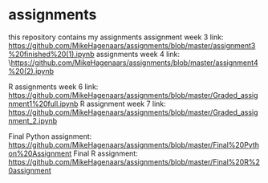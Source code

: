 # assignments
this repository contains my assignments
assignment week 3 link:
https://github.com/MikeHagenaars/assignments/blob/master/assignment3%20finished%20(1).ipynb
assignments week 4 link:
\https://github.com/MikeHagenaars/assignments/blob/master/assignment4%20(2).ipynb

R assignments week 6 link:
https://github.com/MikeHagenaars/assignments/blob/master/Graded_assignment1%20full.ipynb
R assignment week 7 link:
https://github.com/MikeHagenaars/assignments/blob/master/Graded_assignment_2.ipynb

Final Python assignment:
https://github.com/MikeHagenaars/assignments/blob/master/Final%20Python%20Assignment
Final R assignment:
https://github.com/MikeHagenaars/assignments/blob/master/Final%20R%20assignment
